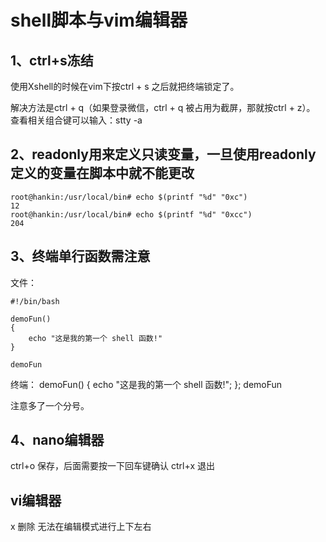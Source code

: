 # shell脚本与vim编辑器

## 1、ctrl+s冻结

使用Xshell的时候在vim下按ctrl + s 之后就把终端锁定了。

解决方法是ctrl + q（如果登录微信，ctrl + q 被占用为截屏，那就按ctrl + z）。
查看相关组合键可以输入：stty -a

## 2、readonly用来定义只读变量，一旦使用readonly定义的变量在脚本中就不能更改
```
root@hankin:/usr/local/bin# echo $(printf "%d" "0xc")
12
root@hankin:/usr/local/bin# echo $(printf "%d" "0xcc")
204
```

## 3、终端单行函数需注意
文件：
```
#!/bin/bash

demoFun()
{
    echo "这是我的第一个 shell 函数!"
}

demoFun
```

终端：
demoFun() { echo "这是我的第一个 shell 函数!"; }; demoFun

注意多了一个分号。

## 4、nano编辑器
ctrl+o  保存，后面需要按一下回车键确认
ctrl+x  退出

## vi编辑器
x   删除
无法在编辑模式进行上下左右
